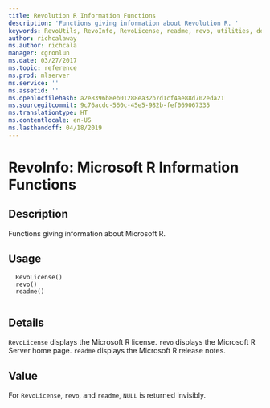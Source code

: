 ```yaml
---
title: Revolution R Information Functions
description: 'Functions giving information about Revolution R. '
keywords: RevoUtils, RevoInfo, RevoLicense, readme, revo, utilities, documentation
author: richcalaway
ms.author: richcala
manager: cgronlun
ms.date: 03/27/2017
ms.topic: reference
ms.prod: mlserver
ms.service: ''
ms.assetid: ''
ms.openlocfilehash: a2e8396b8eb01288ea32b7d1cf4ae88d702eda21
ms.sourcegitcommit: 9c76acdc-560c-45e5-982b-fef069067335
ms.translationtype: HT
ms.contentlocale: en-US
ms.lasthandoff: 04/18/2019
---
```

 # <a name="revoinfo-microsoft-r-information-functions"></a>RevoInfo: Microsoft R Information Functions 
 ## <a name="description"></a>Description
 Functions giving information about Microsoft R.
 
 
 ## <a name="usage"></a>Usage

```   
  RevoLicense()
  revo()
  readme()
 
```
 
 
 
 ## <a name="details"></a>Details
 
`RevoLicense` displays the Microsoft R license. `revo` displays the Microsoft R Server home page. `readme` displays the Microsoft R release notes.
 
 
 ## <a name="value"></a>Value
 
For `RevoLicense`, `revo`, and `readme`, `NULL` is returned invisibly.
 
 
 
 
 
